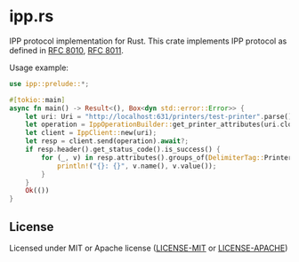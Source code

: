 # ipp.rs

IPP protocol implementation for Rust.
This crate implements IPP protocol as defined in [RFC 8010](https://tools.ietf.org/html/rfc8010), [RFC 8011](https://tools.ietf.org/html/rfc8011).

Usage example:

```rust
use ipp::prelude::*;

#[tokio::main]
async fn main() -> Result<(), Box<dyn std::error::Error>> {
    let uri: Uri = "http://localhost:631/printers/test-printer".parse()?;
    let operation = IppOperationBuilder::get_printer_attributes(uri.clone()).build();
    let client = IppClient::new(uri);
    let resp = client.send(operation).await?;
    if resp.header().get_status_code().is_success() {
        for (_, v) in resp.attributes().groups_of(DelimiterTag::PrinterAttributes).next().unwrap().attributes() {
            println!("{}: {}", v.name(), v.value());
        }
    }
    Ok(())
}
```

## License

Licensed under MIT or Apache license ([LICENSE-MIT](https://opensource.org/licenses/MIT) or [LICENSE-APACHE](https://opensource.org/licenses/Apache-2.0))
